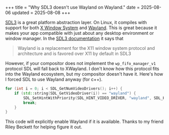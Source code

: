 +++
title = "Why SDL3 doesn't use Wayland on Wayland."
date = 2025-08-06
updated = 2025-08-08
+++

[SDL3](https://wiki.libsdl.org/SDL3/FrontPage) is a great platform abstraction layer. On Linux, it compiles with support for both [X Window System](https://www.x.org/wiki/) and [Wayland](https://wayland.freedesktop.org/). This is great because it makes your app compatible with just about any desktop environment or window manager. In the [SDL3 documentation](https://wiki.libsdl.org/SDL3/README-wayland) it says that
> Wayland is a replacement for the X11 window system protocol and architecture and is favored over X11 by default in SDL3

However, if your compositor does not implement the `wp_fifo_manager_v1` protocol SDL will fall back to XWayland. I don't know how this protocol fits into the Wayland ecosystem, but my compositor doesn't have it. Here's how I forced SDL to use Wayland anyway (for c++).
```c++
for (int i = 0; i < SDL_GetNumVideoDrivers(); i++) {
    if (std::string(SDL_GetVideoDriver(i)) == "wayland") {
        SDL_SetHintWithPriority(SDL_HINT_VIDEO_DRIVER, "wayland", SDL_HINT_OVERRIDE);
        break;
    }
}
```
This code will explicitly enable Wayland if it is available. Thanks to my friend Riley Beckett for helping figure it out.
